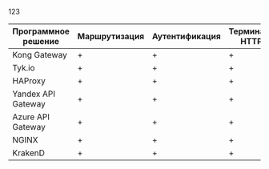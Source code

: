 123

| Программное решение| Маршрутизация | Аутентификация | Терминация HTTPS |
|--------------------|---------------|----------------|------------------|
| Kong Gateway       | +             | +              | +                |
| Tyk.io             | +             | +              | +                |
| HAProxy            | +             | +              | +                |
| Yandex API Gateway | +             | +              | +                |
| Azure API Gateway  | +             | +              | +                |
| NGINX              | +             | +              | +                |
| KrakenD            | +             | +              | +                |
